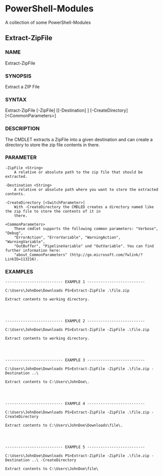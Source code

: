 # PowerShell-Modules
A collection of some PowerShell-Modules

## Extract-ZipFile

### NAME
Extract-ZipFile
    
### SYNOPSIS
Extract a ZIP File
    
    
### SYNTAX
Extract-ZipFile [-ZipFile] <String> [[-Destination] <String>] [-CreateDirectory] [\<CommonParameters\>]
    
    
### DESCRIPTION
The CMDLET extracts a ZipFile into a given destination and can create a directory to store the zip file contents 
in there.
    

### PARAMETER
    -ZipFile <String>
        A relative or absolute path to the zip file that should be extracted.
        
    -Destination <String>
        A relative or absolute path where you want to store the extracted contents.
        
    -CreateDirectory [<SwitchParameter>]
        With -CreateDirectory the CMDLED creates a directory named like the zip file to store the contents of it in 
        there.
        
    <CommonParameters>
        These cmdlet supports the following common parameters: "Verbose", "Debug",
        "ErrorAction", "ErrorVariable", "WarningAction", "WarningVariable",
        "OutBuffer", "PipelineVariable" und "OutVariable". You can find further information here: 
        "about_CommonParameters" (http://go.microsoft.com/fwlink/?LinkID=113216). 
    
### EXAMPLES
    -------------------------- EXAMPLE 1 --------------------------
    
    C:\Users\JohnDoe\Downloads PS>Extract-ZipFile .\file.zip
    
    Extract contents to working directory.
    
    
    
    
    -------------------------- EXAMPLE 2 --------------------------
    
    C:\Users\JohnDoe\Downloads PS>Extract-ZipFile -ZipFile .\file.zip
    
    Extract contents to working directory.
    
    
    
    
    -------------------------- EXAMPLE 3 --------------------------
    
    C:\Users\JohnDoe\Downloads PS>Extract-ZipFile -ZipFile .\file.zip -Destination ..\
    
    Extract contents to C:\Users\JohnDoe\.
    
    
    
    
    -------------------------- EXAMPLE 4 --------------------------
    
    C:\Users\JohnDoe\Downloads PS>Extract-ZipFile -ZipFile .\file.zip -CreateDirectory
    
    Extract contents to C:\Users\JohnDoe\Downloads\file\.
    
    
    
    
    -------------------------- EXAMPLE 5 --------------------------
    
    C:\Users\JohnDoe\Downloads PS>Extract-ZipFile -ZipFile .\file.zip -Destination ..\ -CreateDirectory
    
    Extract contents to C:\Users\JohnDoe\file\
 


